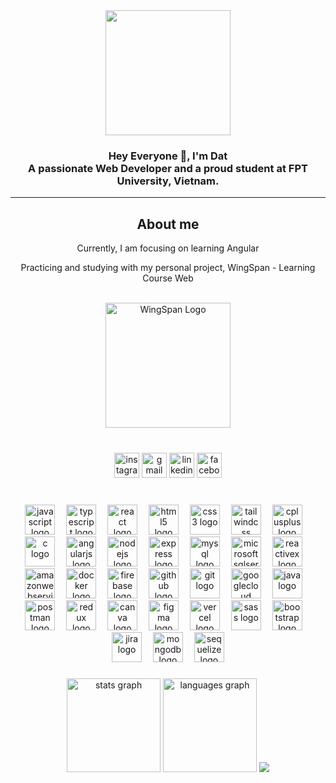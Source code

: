 <div align="center">
  <img height="200" src="https://camo.githubusercontent.com/62da68eb62b1e5f175f7d1f0191dd89a653d7908feb22d37d4a0ab07365d6791/68747470733a2f2f6d656469612e67697068792e636f6d2f6d656469612f4d3967624264396e6244724f5475314d71782f67697068792e676966"  />
</div>

###

<h3 align="center">Hey Everyone 👋, I'm Dat<br>A passionate Web Developer and a proud student at FPT University, Vietnam.</h3>

---

<div align="center"> 
  <h2>About  me</h2>
  <p>Currently, I am focusing on learning Angular</p>
  <p>Practicing and studying with my personal project, WingSpan - Learning Course Web</p>
  </br>
  <img alt="WingSpan Logo" width="200" src="https://firebasestorage.googleapis.com/v0/b/ongbutdicode.appspot.com/o/Logo%2Fn%C6%A1i%20t%E1%BA%A7m%20nh%C3%ACn%20kh%C3%B4ng%20c%C3%B3%20gi%E1%BB%9Bi%20h%E1%BA%A1n.svg?alt=media&token=c1dbc7d9-ba6b-4e9c-8145-b09ef2c0eb29">
</div>

###

</br>

<div align="center">
  <img src="https://img.shields.io/static/v1?message=Instagram&logo=instagram&label=&color=E4405F&logoColor=white&labelColor=&style=for-the-badge" height="40" alt="instagram logo"  />
  <img src="https://img.shields.io/static/v1?message=Gmail&logo=gmail&label=&color=D14836&logoColor=white&labelColor=&style=for-the-badge" height="40" alt="gmail logo"  />
  <img src="https://img.shields.io/static/v1?message=LinkedIn&logo=linkedin&label=&color=0077B5&logoColor=white&labelColor=&style=for-the-badge" height="40" alt="linkedin logo"  />
  <img src="https://img.shields.io/static/v1?message=Facebook&logo=facebook&label=&color=1877F2&logoColor=white&labelColor=&style=for-the-badge" height="40" alt="facebook logo"  />
</div>

###

<br clear="both">

<div align="center">
  <img src="https://skillicons.dev/icons?i=js" height="48" alt="javascript logo"  />
  <img width="10" />
  <img src="https://skillicons.dev/icons?i=ts" height="48" alt="typescript logo"  />
  <img width="10" />
  <img src="https://skillicons.dev/icons?i=react" height="48" alt="react logo"  />
  <img width="10" />
  <img src="https://skillicons.dev/icons?i=html" height="48" alt="html5 logo"  />
  <img width="10" />
  <img src="https://skillicons.dev/icons?i=css" height="48" alt="css3 logo"  />
  <img width="10" />
  <img src="https://skillicons.dev/icons?i=tailwind" height="48" alt="tailwindcss logo"  />
  <img width="10" />
  <img src="https://skillicons.dev/icons?i=cpp" height="48" alt="cplusplus logo"  />
  <img width="10" />
  <img src="https://skillicons.dev/icons?i=c" height="48" alt="c logo"  />
  <img width="10" />
  <img src="https://skillicons.dev/icons?i=angular" height="48" alt="angularjs logo"  />
  <img width="10" />
  <img src="https://skillicons.dev/icons?i=nodejs" height="48" alt="nodejs logo"  />
  <img width="10" />
  <img src="https://skillicons.dev/icons?i=express" height="48" alt="express logo"  />
  <img width="10" />
  <img src="https://skillicons.dev/icons?i=mysql" height="48" alt="mysql logo"  />
  <img width="10" />
  <img src="https://cdn.simpleicons.org/microsoftsqlserver/CC2927" height="48" alt="microsoftsqlserver logo"  />
  <img width="10" />
  <img src="https://skillicons.dev/icons?i=reactivex" height="48" alt="reactivex logo"  />
  <img width="10" />
  <img src="https://skillicons.dev/icons?i=aws" height="48" alt="amazonwebservices logo"  />
  <img width="10" />
  <img src="https://skillicons.dev/icons?i=docker" height="48" alt="docker logo"  />
  <img width="10" />
  <img src="https://skillicons.dev/icons?i=firebase" height="48" alt="firebase logo"  />
  <img width="10" />
  <img src="https://skillicons.dev/icons?i=github" height="48" alt="github logo"  />
  <img width="10" />
  <img src="https://skillicons.dev/icons?i=git" height="48" alt="git logo"  />
  <img width="10" />
  <img src="https://skillicons.dev/icons?i=gcp" height="48" alt="googlecloud logo"  />
  <img width="10" />
  <img src="https://skillicons.dev/icons?i=java" height="48" alt="java logo"  />
  <img width="10" />
  <img src="https://skillicons.dev/icons?i=postman" height="48" alt="postman logo"  />
  <img width="10" />
  <img src="https://skillicons.dev/icons?i=redux" height="48" alt="redux logo"  />
  <img width="10" />
  <img src="https://cdn.simpleicons.org/canva/00C4CC" height="48" alt="canva logo"  />
  <img width="10" />
  <img src="https://skillicons.dev/icons?i=figma" height="48" alt="figma logo"  />
  <img width="10" />
  <img src="https://skillicons.dev/icons?i=vercel" height="48" alt="vercel logo"  />
  <img width="10" />
  <img src="https://cdn.jsdelivr.net/gh/devicons/devicon/icons/sass/sass-original.svg" height="48" alt="sass logo"  />
  <img width="10" />
  <img src="https://cdn.jsdelivr.net/gh/devicons/devicon/icons/bootstrap/bootstrap-original.svg" height="48" alt="bootstrap logo"  />
  <img width="10" />
  <img src="https://cdn.jsdelivr.net/gh/devicons/devicon/icons/jira/jira-original.svg" height="48" alt="jira logo"  />
  <img width="10" />
  <img src="https://cdn.jsdelivr.net/gh/devicons/devicon/icons/mongodb/mongodb-original.svg" height="48" alt="mongodb logo"  />
  <img width="10" />
  <img src="https://cdn.jsdelivr.net/gh/devicons/devicon/icons/sequelize/sequelize-original.svg" height="48" alt="sequelize logo"  />
</div>

###

<div align="center">
  <img src="https://github-readme-stats.vercel.app/api?username=datntse150392&hide_title=false&hide_rank=false&show_icons=true&include_all_commits=true&count_private=true&disable_animations=false&theme=dracula&locale=en&hide_border=false" height="150" alt="stats graph"  />
  <img src="https://github-readme-stats.vercel.app/api/top-langs?username=datntse150392&locale=en&hide_title=false&layout=compact&card_width=320&langs_count=5&theme=dracula&hide_border=false" height="150" alt="languages graph"  />
  <img src="https://github-readme-streak-stats.herokuapp.com/?user=datntse150392&theme=tokyonight&hide_border=false" /><br/>
</div>

###
<br clear="both">

###
